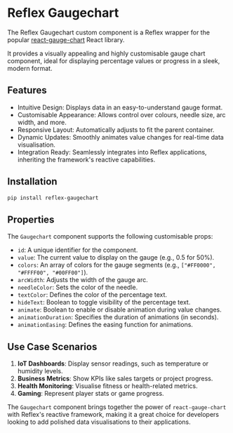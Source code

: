 # Reflex Gaugechart

The Reflex Gaugechart custom component is a Reflex wrapper for the popular [react-gauge-chart](https://www.npmjs.com/package/react-gauge-chart) React library.

It provides a visually appealing and highly customisable gauge chart component, ideal for displaying percentage values or progress in a sleek, modern format.

## Features

- Intuitive Design: Displays data in an easy-to-understand gauge format.
- Customisable Appearance: Allows control over colours, needle size, arc width, and more.
- Responsive Layout: Automatically adjusts to fit the parent container.
- Dynamic Updates: Smoothly animates value changes for real-time data visualisation.
- Integration Ready: Seamlessly integrates into Reflex applications, inheriting the framework's reactive capabilities.

## Installation

```bash
pip install reflex-gaugechart
```

## Properties

The `Gaugechart` component supports the following customisable props:

- `id`: A unique identifier for the component.
- `value`: The current value to display on the gauge (e.g., 0.5 for 50%).
- `colors`: An array of colors for the gauge segments (e.g., `["#FF0000", "#FFFF00", "#00FF00"]`).
- `arcWidth`: Adjusts the width of the gauge arc.
- `needleColor`: Sets the color of the needle.
- `textColor`: Defines the color of the percentage text.
- `hideText`: Boolean to toggle visibility of the percentage text.
- `animate`: Boolean to enable or disable animation during value changes.
- `animationDuration`: Specifies the duration of animations (in seconds).
- `animationEasing`: Defines the easing function for animations.

## Use Case Scenarios

1. **IoT Dashboards**: Display sensor readings, such as temperature or humidity levels.
2. **Business Metrics**: Show KPIs like sales targets or project progress.
3. **Health Monitoring**: Visualise fitness or health-related metrics.
4. **Gaming**: Represent player stats or game progress.

The `Gaugechart` component brings together the power of `react-gauge-chart` with Reflex's reactive framework, making it a great choice for developers looking to add polished data visualisations to their applications.